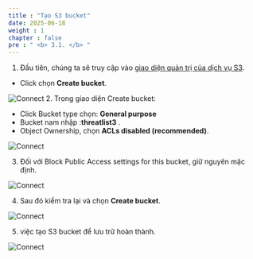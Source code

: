 ```yaml
---
title : "Tạo S3 bucket"
date: 2025-06-18
weight : 1 
chapter : false
pre : " <b> 3.1. </b> "
---
```


1. Đầu tiên, chúng ta sẽ truy cập vào [giao diện quản trị của dịch vụ S3](https://s3.console.aws.amazon.com/s3/home).
  + Click chọn **Create bucket**.

![Connect](/000058-SessionManager/images/3.connect/image2.2.41.png)
2. Trong giao diện Create bucket:
  + Click Bucket type chọn: **General purpose**
  + Bucket nam nhập :**threatlist3** .
  + Object Ownership, chọn **ACLs disabled (recommended)**.

![Connect](/000058-SessionManager/images/3.connect/image2.2.43.png)


3. Đối với Block Public Access settings for this bucket, giữ nguyên mặc định.

![Connect](/000058-SessionManager/images/3.connect/image2.2.44.png)


4. Sau đó kiểm tra lại và chọn **Create bucket**.

![Connect](/000058-SessionManager/images/3.connect/image2.2.45.png)


5. việc tạo S3 bucket để lưu trữ hoàn thành.

![Connect](/000058-SessionManager/images/3.connect/image2.2.46.png)
